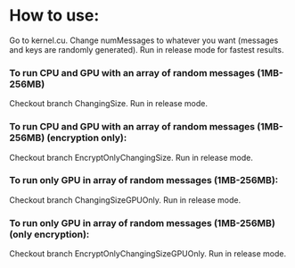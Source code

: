 # How to use:
Go to kernel.cu. 
Change numMessages to whatever you want (messages and keys are randomly generated).
Run in release mode for fastest results.

### To run CPU and GPU with an array of random messages (1MB-256MB)
Checkout branch ChangingSize.
Run in release mode.


### To run CPU and GPU with an array of random messages (1MB-256MB) (encryption only):
Checkout branch EncryptOnlyChangingSize.
Run in release mode.

### To run only GPU in array of random messages (1MB-256MB):
Checkout branch ChangingSizeGPUOnly.
Run in release mode.

### To run only GPU in array of random messages (1MB-256MB) (only encryption):
Checkout branch EncryptOnlyChangingSizeGPUOnly.
Run in release mode.
